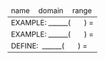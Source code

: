 <table class="fill-in design-recipe">
  <thead>
    <tr class="empty sub"><td>name</td> <td>domain</td> <td>range</td></tr>
  </thead>
  <tbody>
    <tr class="empty"><td colspan="3">EXAMPLE: ______(&nbsp;&nbsp;&nbsp;&nbsp;&nbsp;&nbsp;&nbsp;) = </td></tr>
    <tr class="empty"><td colspan="3">EXAMPLE: ______(&nbsp;&nbsp;&nbsp;&nbsp;&nbsp;&nbsp;&nbsp;) = </td></tr>
    <tr class="empty"><td colspan="3">DEFINE: &nbsp;______(&nbsp;&nbsp;&nbsp;&nbsp;&nbsp;&nbsp;&nbsp;) = </td></tr>
  </tbody>
</table>
